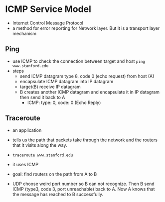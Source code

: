 # ICMP Service Model
* Internet Control Message Protocol
* a method for error reporting for Network layer. But it is a transport layer mechanism


## Ping
* use ICMP to check the connection between target and host
`ping www.stanford.edu`
* steps
  * send ICMP datagram type 8, code 0 (echo request) from host (A)
  * encapsulate ICMP datagram into IP datagram
  * target(B) receive IP datagram
  * B creates another ICMP datagram and encapsulate it in IP datagram then send it back to A
    * ICMP: type: 0, code: 0 (Echo Reply)

## Traceroute
* an application
* tells us the path that packets take through the network and the routers that it visits along the way.
* `traceroute www.stanford.edu`
* it uses ICMP
* goal: find routers on the path from A to B


* UDP choose weird port number so B can not recognize. Then B send ICMP (type3, code 3, port unreachable) back to A. Now A knows that the message has reached to B successfully.
